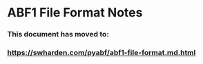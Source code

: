 # ABF1 File Format Notes

### This document has moved to:

### https://swharden.com/pyabf/abf1-file-format.md.html